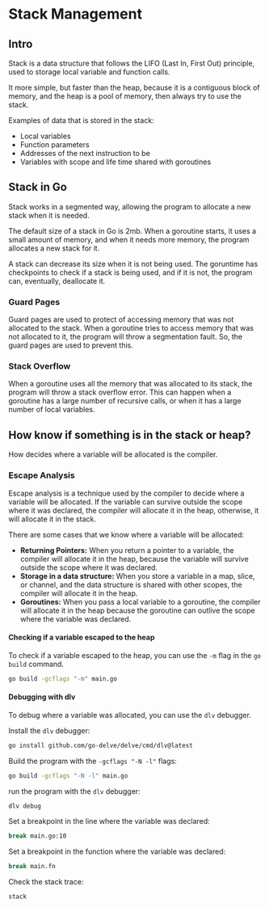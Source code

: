 # Stack Management

## Intro

Stack is a data structure that follows the LIFO (Last In, First Out) principle, used to storage local variable and function calls.

It more simple, but faster than the heap, because it is a contiguous block of memory, and the heap is a pool of memory, then always try to use the stack.

Examples of data that is stored in the stack:

- Local variables
- Function parameters
- Addresses of the next instruction to be
- Variables with scope and life time shared with goroutines

## Stack in Go

Stack works in a segmented way, allowing the program to allocate a new stack when it is needed.

The default size of a stack in Go is 2mb. When a goroutine starts, it uses a small amount of memory, and when it needs more memory, the program allocates a new stack for it.

A stack can decrease its size when it is not being used. The goruntime has checkpoints to check if a stack is being used, and if it is not, the program can, eventually, deallocate it.

### Guard Pages

Guard pages are used to protect of accessing memory that was not allocated to the stack. When a goroutine tries to access memory that was not allocated to it, the program will throw a segmentation fault. So, the guard pages are used to prevent this.

### Stack Overflow

When a goroutine uses all the memory that was allocated to its stack, the program will throw a stack overflow error. This can happen when a goroutine has a large number of recursive calls, or when it has a large number of local variables.

## How know if something is in the stack or heap?

How decides where a variable will be allocated is the compiler.

### Escape Analysis

Escape analysis is a technique used by the compiler to decide where a variable will be allocated. If the variable can survive outside the scope where it was declared, the compiler will allocate it in the heap, otherwise, it will allocate it in the stack.

There are some cases that we know where a variable will be allocated:

- **Returning Pointers:** When you return a pointer to a variable, the compiler will allocate it in the heap, because the variable will survive outside the scope where it was declared.
- **Storage in a data structure:** When you store a variable in a map, slice, or channel, and the data structure is shared with other scopes, the compiler will allocate it in the heap.
- **Goroutines:** When you pass a local variable to a goroutine, the compiler will allocate it in the heap because the goroutine can outlive the scope where the variable was declared.

#### Checking if a variable escaped to the heap

To check if a variable escaped to the heap, you can use the `-m` flag in the `go build` command.

```bash
go build -gcflags "-m" main.go
```

#### Debugging with dlv

To debug where a variable was allocated, you can use the `dlv` debugger.

Install the `dlv` debugger:

```bash
go install github.com/go-delve/delve/cmd/dlv@latest
```

Build the program with the `-gcflags "-N -l"` flags:

```bash
go build -gcflags "-N -l" main.go
```

run the program with the `dlv` debugger:

```bash
dlv debug
```

Set a breakpoint in the line where the variable was declared:

```bash
break main.go:10
```

Set a breakpoint in the function where the variable was declared:

```bash
break main.fn
```

Check the stack trace:

```bash
stack
```
